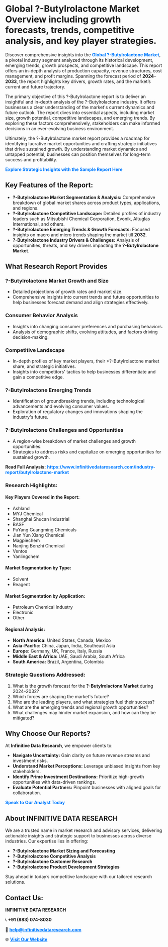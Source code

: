 <h1>Global ?-Butylrolactone Market Overview including growth forecasts, trends, competitive analysis, and key player strategies.</h1>
<p>
Discover comprehensive insights into the 
<a href="https://www.infinitivedataresearch.com/industry-report/butylrolactone-market" rel="dofollow" style="color: #007BFF; text-decoration: none;"><strong>Global ?-Butylrolactone Market</strong></a>, a pivotal industry segment analyzed through its historical development, emerging trends, growth prospects, and competitive landscape. This report offers an in-depth analysis of production capacity, revenue structures, cost management, and profit margins. Spanning the forecast period of <strong>2024–2033</strong>, the report highlights key drivers, growth rates, and the market’s current and future trajectory.
</p>
<p>
The primary objective of this ?-Butylrolactone report is to deliver an insightful and in-depth analysis of the ?-Butylrolactone industry. It offers businesses a clear understanding of the market's current dynamics and future outlook. The report dives into essential aspects, including market size, growth potential, competitive landscapes, and emerging trends. By exploring these factors comprehensively, stakeholders can make informed decisions in an ever-evolving business environment.
</p>
<p>
Ultimately, the ?-Butylrolactone market report provides a roadmap for identifying lucrative market opportunities and crafting strategic initiatives that drive sustained growth. By understanding market dynamics and untapped potential, businesses can position themselves for long-term success and profitability.
</p>
<p>
<a href="https://www.infinitivedataresearch.com/request-sample/reportId=105762" style="color: #007BFF; text-decoration: none;"><strong>Explore Strategic Insights with the Sample Report Here</strong></a>
</p>

<h2>Key Features of the Report:</h2>
<ul>
<li><strong>?-Butylrolactone Market Segmentation & Analysis:</strong> Comprehensive breakdown of global market shares across product types, applications, and regions.</li>
<li><strong>?-Butylrolactone Competitive Landscape:</strong> Detailed profiles of industry leaders such as Mitsubishi Chemical Corporation, Evonik, Altuglas International, and others.</li>
<li><strong>?-Butylrolactone Emerging Trends & Growth Forecasts:</strong> Focused insights on macro and micro trends shaping the market till <strong>2032</strong>.</li>
<li><strong>?-Butylrolactone Industry Drivers & Challenges:</strong> Analysis of opportunities, threats, and key drivers impacting the <strong>?-Butylrolactone Market</strong>.</li>
</ul>

<h2>What Research Report Provides</h2>
<h3>?-Butylrolactone Market Growth and Size</h3>
<ul>
<li>Detailed projections of growth rates and market size.</li>
<li>Comprehensive insights into current trends and future opportunities to help businesses forecast demand and align strategies effectively.</li>
</ul>

<h3>Consumer Behavior Analysis</h3>
<ul>
<li>Insights into changing consumer preferences and purchasing behaviors.</li>
<li>Analysis of demographic shifts, evolving attitudes, and factors driving decision-making.</li>
</ul>

<h3>Competitive Landscape</h3>
<ul>
<li>In-depth profiles of key market players, their >?-Butylrolactone market share, and strategic initiatives.</li>
<li>Insights into competitors' tactics to help businesses differentiate and gain a competitive edge.</li>
</ul>

<h3>?-Butylrolactone Emerging Trends</h3>
<ul>
<li>Identification of groundbreaking trends, including technological advancements and evolving consumer values.</li>
<li>Exploration of regulatory changes and innovations shaping the industry's future.</li>
</ul>

<h3>?-Butylrolactone Challenges and Opportunities</h3>
<ul>
<li>A region-wise breakdown of market challenges and growth opportunities.</li>
<li>Strategies to address risks and capitalize on emerging opportunities for sustained growth.</li>
</ul>
<p><strong>Read Full Analysis:</strong> <a href="https://www.infinitivedataresearch.com/industry-report/butylrolactone-market" rel="dofollow" style="color: #007BFF; text-decoration: none;"><strong>https://www.infinitivedataresearch.com/industry-report/butylrolactone-market</strong></a></p>
<h3>Research Highlights:</h3>
<h4>Key Players Covered in the Report:</h4>
<ul><li>Ashland</li><li>MYJ Chemical</li><li>Shanghai Shucan Industrial</li><li>BASF</li><li>PuYang Guangming Chemicals</li><li>Jian Yun Xiang Chemical</li><li>Magpiechem</li><li>Nanjing Benzhi Chemical</li><li>Ventos</li><li>Yanlingchem</li></ul>
<h4>Market Segmentation by Type:</h4>
<ul><li>Solvent</li><li>Reagent</li></ul>
<h4>Market Segmentation by Application:</h4>
<ul><li>Petroleum Chemical Industry</li><li>Electronic</li><li>Other</li></ul>

<h4>Regional Analysis:</h4>
<ul>
<li><strong>North America:</strong> United States, Canada, Mexico</li>
<li><strong>Asia-Pacific:</strong> China, Japan, India, Southeast Asia</li>
<li><strong>Europe:</strong> Germany, UK, France, Italy, Russia</li>
<li><strong>Middle East & Africa:</strong> UAE, Saudi Arabia, South Africa</li>
<li><strong>South America:</strong> Brazil, Argentina, Colombia</li>
</ul>

<h3>Strategic Questions Addressed:</h3>
<ol>
<li>What is the growth forecast for the <strong>?-Butylrolactone Market</strong> during 2024–2032?</li>
<li>Which forces are shaping the market's future?</li>
<li>Who are the leading players, and what strategies fuel their success?</li>
<li>What are the emerging trends and regional growth opportunities?</li>
<li>What challenges may hinder market expansion, and how can they be mitigated?</li>
</ol>

<h2>Why Choose Our Reports?</h2>
<p>At <strong>Infinitive Data Research</strong>, we empower clients to:</p>
<ul>
<li><strong>Navigate Uncertainty:</strong> Gain clarity on future revenue streams and investment risks.</li>
<li><strong>Understand Market Perceptions:</strong> Leverage unbiased insights from key stakeholders.</li>
<li><strong>Identify Prime Investment Destinations:</strong> Prioritize high-growth opportunities with data-driven rankings.</li>
<li><strong>Evaluate Potential Partners:</strong> Pinpoint businesses with aligned goals for collaboration.</li>
</ul>
<p><a href="https://www.infinitivedataresearch.com/industry-report/butylrolactone-market" rel="dofollow" style="color: #007BFF; text-decoration: none;"><strong>Speak to Our Analyst Today</strong></a></p>

<h2>About INFINITIVE DATA RESEARCH</h2>
<p>We are a trusted name in market research and advisory services, delivering actionable insights and strategic support to businesses across diverse industries. Our expertise lies in offering:</p>
<ul>
<li><strong>?-Butylrolactone Market Sizing and Forecasting</strong></li>
<li><strong>?-Butylrolactone Competitive Analysis</strong></li>
<li><strong>?-Butylrolactone Customer Research</strong></li>
<li><strong>?-Butylrolactone Product Development Strategies</strong></li>
</ul>
<p>Stay ahead in today’s competitive landscape with our tailored research solutions.</p>

<h2>Contact Us:</h2>
<p><strong>INFINITIVE DATA RESEARCH</strong></p>
<p>📞 <strong>+91 (883) 074-8030</strong></p>
<p>📧 <strong><a href="mailto:help@infinitivedataresearch.com" style="color: #007BFF;">help@infinitivedataresearch.com</a></strong></p>
<p>🌐 <strong><a href="https://www.infinitivedataresearch.com" rel="dofollow" style="color: #007BFF;">Visit Our Website</a></strong></p>